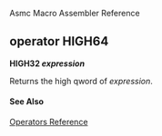 Asmc Macro Assembler Reference

## operator HIGH64

**HIGH32 _expression_**


Returns the high qword of _expression_.

#### See Also

[Operators Reference](readme.md)

